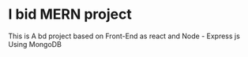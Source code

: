 # I bid MERN project
This is A bd project based on Front-End as react and Node - Express js Using MongoDB 